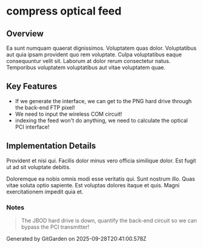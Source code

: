 # compress optical feed

## Overview
Ea sunt numquam quaerat dignissimos. Voluptatem quas dolor. Voluptatibus aut quia ipsam provident quo rem voluptate. Culpa voluptatibus eaque consequuntur velit sit. Laborum at dolor rerum consectetur natus. Temporibus voluptatem voluptatibus aut vitae voluptatem quae.

## Key Features
- If we generate the interface, we can get to the PNG hard drive through the back-end FTP pixel!
- We need to input the wireless COM circuit!
- indexing the feed won't do anything, we need to calculate the optical PCI interface!

## Implementation Details
Provident et nisi qui. Facilis dolor minus vero officia similique dolor. Est fugit ut ad sit voluptate debitis.
 Doloremque ea nobis omnis modi esse veritatis qui. Sunt nostrum illo. Quas vitae soluta optio sapiente. Est voluptas dolores itaque et quis. Magni exercitationem impedit quia et.

### Notes
> The JBOD hard drive is down, quantify the back-end circuit so we can bypass the PCI transmitter!

Generated by GitGarden on 2025-09-28T20:41:00.578Z